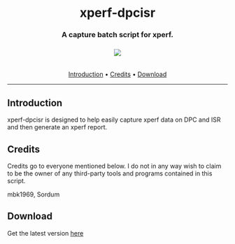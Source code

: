 <div align="center"><h1>xperf-dpcisr</h1>
<h3>A capture batch script for xperf.<h3>
<img src="https://i.imgur.com/ERyj6oP.png">
</div><br/>

<div align="center">
<a href="#Introduction">Introduction</a> &#8226; <a href="#Credits">Credits</a> &#8226; <a href="#Download">Download</a>
</div>
<hr>

## Introduction
xperf-dpcisr is designed to help easily capture xperf data on DPC and ISR and then generate an xperf report.

## Credits
Credits go to everyone mentioned below. I do not in any way wish to claim to be the owner of any third-party tools and programs contained in this script.

mbk1969, Sordum

## Download
Get the latest version [here](https://github.com/Hayzoxd/xperf-dpcisr/archive/main.zip)
